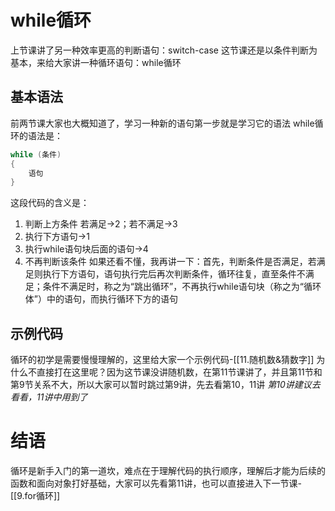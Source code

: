 # while循环

上节课讲了另一种效率更高的判断语句：switch-case
这节课还是以条件判断为基本，来给大家讲一种循环语句：while循环
## 基本语法

前两节课大家也大概知道了，学习一种新的语句第一步就是学习它的语法
while循环的语法是：
```csharp
while (条件)
{
	语句
}
```
这段代码的含义是：
1. 判断上方条件
   若满足->2；若不满足->3
2. 执行下方语句->1
3. 执行while语句块后面的语句->4
4. 不再判断该条件
如果还看不懂，我再讲一下：首先，判断条件是否满足，若满足则执行下方语句，语句执行完后再次判断条件，循环往复，直至条件不满足；条件不满足时，称之为“跳出循环”，不再执行while语句块（称之为“循环体”）中的语句，而执行循环下方的语句
## 示例代码

循环的初学是需要慢慢理解的，这里给大家一个示例代码-[[11.随机数&猜数字]]
为什么不直接打在这里呢？因为这节课没讲随机数，在第11节课讲了，并且第11节和第9节关系不大，所以大家可以暂时跳过第9讲，先去看第10，11讲
*第10讲建议去看看，11讲中用到了*
# 结语

循环是新手入门的第一道坎，难点在于理解代码的执行顺序，理解后才能为后续的函数和面向对象打好基础，大家可以先看第11讲，也可以直接进入下一节课-[[9.for循环]]